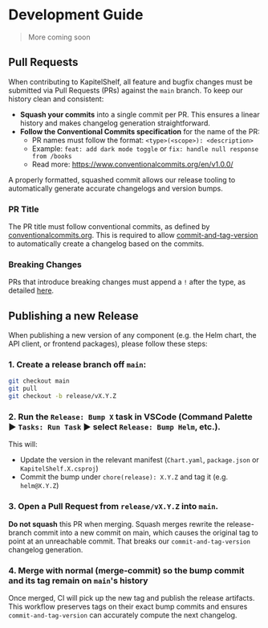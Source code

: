 # Development Guide

> More coming soon

## Pull Requests

When contributing to KapitelShelf, all feature and bugfix changes must be submitted via Pull Requests (PRs) against the `main` branch. To keep our history clean and consistent:

- **Squash your commits** into a single commit per PR. This ensures a linear history and makes changelog generation straightforward.
- **Follow the Conventional Commits specification** for the name of the PR:
  - PR names must follow the format: `<type>(<scope>): <description>`
  - Example: `feat: add dark mode toggle` or `fix: handle null response from /books`
  - Read more: https://www.conventionalcommits.org/en/v1.0.0/

A properly formatted, squashed commit allows our release tooling to automatically generate accurate changelogs and version bumps.

### PR Title

The PR title must follow conventional commits, as defined by [conventionalcommits.org](https://www.conventionalcommits.org/en/v1.0.0/#summary). This is required to allow [commit-and-tag-version](https://www.npmjs.com/package/commit-and-tag-version) to automatically create a changelog based on the commits.

### Breaking Changes

PRs that introduce breaking changes must append a `!` after the type, as detailed [here](https://www.conventionalcommits.org/en/v1.0.0/#summary).

## Publishing a new Release

When publishing a new version of any component (e.g. the Helm chart, the API client, or frontend packages), please follow these steps:

### 1. **Create a release branch** off `main`:

```bash
git checkout main
git pull
git checkout -b release/vX.Y.Z
```

### 2. **Run the `Release: Bump X` task** in VSCode (Command Palette ▶️ `Tasks: Run Task` ▶️ select `Release: Bump Helm`, etc.).

This will:

- Update the version in the relevant manifest (`Chart.yaml`, `package.json` or `KapitelShelf.X.csproj`)
- Commit the bump under `chore(release): X.Y.Z` and tag it (e.g. `helm@X.Y.Z`)

### 3. **Open a Pull Request** from `release/vX.Y.Z` into `main`.

**Do not squash** this PR when merging. Squash merges rewrite the release-branch commit into a new commit on main, which causes the original tag to point at an unreachable commit. That breaks our `commit-and-tag-version` changelog generation.

### 4. **Merge with normal (merge-commit)** so the bump commit and its tag remain on `main`'s history

Once merged, CI will pick up the new tag and publish the release artifacts. This workflow preserves tags on their exact bump commits and ensures `commit-and-tag-version` can accurately compute the next changelog.
